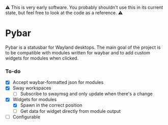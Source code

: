 :warning: This is very early software. You probably shouldn't use this in its current state, but feel free to look at the code as a reference. :warning:

# Pybar
Pybar is a statusbar for Wayland desktops. The main goal of the project is to be compatible with modules written for waybar and to add custom widgets for modules when clicked.

### To-do
- [x] Accept waybar-formatted json for modules
- [x] Sway workspaces
    - [ ] Subscribe to swaymsg and only update when there's a change
- [x] Widgets for modules
    - [x] Spawn in the correct position
    - [ ] Get data for widget directly from module output
- [ ] Configurable
